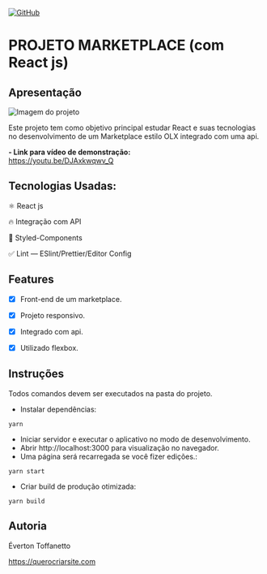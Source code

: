 <a href="./LICENSE">![GitHub](https://img.shields.io/github/license/querocriarsite/marketplace?style=plastic)</a>

# PROJETO MARKETPLACE (com React js)

## Apresentação

![Imagem do projeto](https://raw.githubusercontent.com/querocriarsite/marketplace/master/MARKETPLACE.jpg)

Este projeto tem como objetivo principal estudar React e suas tecnologias no desenvolvimento de um Marketplace estilo OLX integrado com uma api.

<b>- Link para vídeo de demonstração:</b> <br>
https://youtu.be/DJAxkwqwv_Q

## Tecnologias Usadas:

⚛ React js

🔥 Integração com API

💅 Styled-Components

✅ Lint — ESlint/Prettier/Editor Config

## Features

- [x] Front-end de um marketplace.

- [x] Projeto responsivo.

- [x] Integrado com api.

- [x] Utilizado flexbox.

## Instruções

Todos comandos devem ser executados na pasta do projeto.

- Instalar dependências:

```
yarn
```

- Iniciar servidor e executar o aplicativo no modo de desenvolvimento.
- Abrir http://localhost:3000 para visualização no navegador.
- Uma página será recarregada se você fizer edições.:

```
yarn start
```

- Criar build de produção otimizada:

```
yarn build
```

## Autoria

Éverton Toffanetto

https://querocriarsite.com
